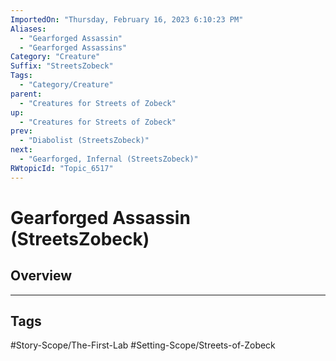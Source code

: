 ```yaml
---
ImportedOn: "Thursday, February 16, 2023 6:10:23 PM"
Aliases:
  - "Gearforged Assassin"
  - "Gearforged Assassins"
Category: "Creature"
Suffix: "StreetsZobeck"
Tags:
  - "Category/Creature"
parent:
  - "Creatures for Streets of Zobeck"
up:
  - "Creatures for Streets of Zobeck"
prev:
  - "Diabolist (StreetsZobeck)"
next:
  - "Gearforged, Infernal (StreetsZobeck)"
RWtopicId: "Topic_6517"
---
```

# Gearforged Assassin (StreetsZobeck)
## Overview

---
## Tags
#Story-Scope/The-First-Lab #Setting-Scope/Streets-of-Zobeck

